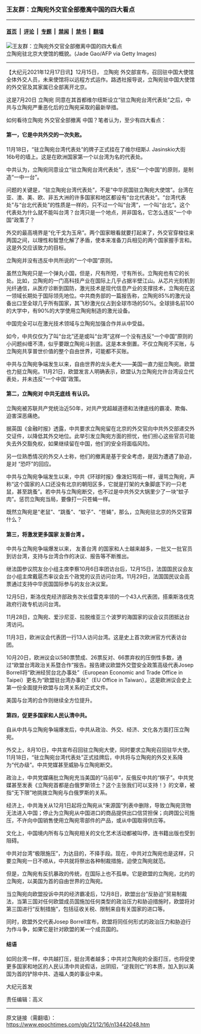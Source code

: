 ### 王友群：立陶宛外交官全部撤离中国的四大看点

---

#### [首页](../../../..?n13442048) &nbsp;|&nbsp; [评论](../../../../../epoch-comment?n13442048) &nbsp;|&nbsp; [专题](../../../../../epoch-special?n13442048) &nbsp;|&nbsp; [禁闻](../../../../../epoch-news?n13442048) &nbsp;|&nbsp; [禁书](../../../../../books?n13442048) &nbsp;|&nbsp; [翻墙](https://github.com/gfw-breaker/nogfw/blob/master/README.md?n13442048)


<div><img alt="王友群：立陶宛外交官全部撤离中国的四大看点" class="attachment-djy_600_400 size-djy_600_400 wp-post-image" src="https://i.epochtimes.com/assets/uploads/2021/12/id13442074-GettyImages-1234601804-600x400-1.jpg"/>
<div class="caption">
 立陶宛驻北京大使馆的概貌。(Jade Gao/AFP via Getty Images)
</div></div><hr/><div class="post_content" id="artbody" itemprop="articleBody">
 <!-- article content begin -->
 <p>
  【大纪元2021年12月17日讯】12月15日，
  <ok href="https://www.epochtimes.com/gb/tag/%E7%AB%8B%E9%99%B6%E5%AE%9B.html">
   立陶宛
  </ok>
  外交部宣布，召回驻中国大使馆全体外交人员，未来使馆将以远程方式运作。路透社报导说，立陶宛驻中国大使馆的外交官及其家属已全部离开北京。
 </p>
 <p>
  这是7月20日
  <ok href="https://www.epochtimes.com/gb/tag/%E7%AB%8B%E9%99%B6%E5%AE%9B.html">
   立陶宛
  </ok>
  同意在其首都维尔纽斯设立“驻立陶宛台湾代表处”之后，中共与立陶宛严重恶化后的立陶宛采取的最新举措。
 </p>
 <p>
  如何看待立陶宛
  <ok href="https://www.epochtimes.com/gb/tag/%E5%A4%96%E4%BA%A4%E5%AE%98%E5%85%A8%E9%83%A8%E6%92%A4%E7%A6%BB.html">
   外交官全部撤离
  </ok>
  中国？笔者认为，至少有四大看点：
 </p>
 <h4>
  第一，它是中共外交的一次失败。
 </h4>
 <p>
  11月18日，“驻立陶宛台湾代表处”的牌子正式挂在了维尔纽斯J. Jasinskio大街 16b号的墙上。这是在欧洲国家第一个以台湾为名的代表处。
 </p>
 <p>
  中共认为，立陶宛同意设立“驻立陶宛台湾代表处”，违反“一个中国”的原则，是制造“一中一台”。
 </p>
 <p>
  问题的关键是，“驻立陶宛台湾代表处”，不是“中华民国驻立陶宛大使馆”。台湾在亚、澳、美、欧、非五大洲的许多国家和地区都设有“台北代表处”。“台湾代表处”与“台北代表处”的性质是一样的，只不过一个叫“台湾”，一个叫“台北”。这个代表处为什么就不能叫台湾？台湾只是一个地点，并非国名，它怎么违反“一个中国”政策了？
 </p>
 <p>
  外交的最高境界是“化干戈为玉帛”。两个国家眼看就要打起来了，外交官穿梭往来两国之间，以理性和智慧化解了矛盾，使本来准备刀兵相见的两个国家握手言和。这是外交应该致力的目标。
 </p>
 <p>
  立陶宛并没有违反中共所说的“一个中国”原则。
 </p>
 <p>
  虽然立陶宛只是一个弹丸小国，但是，尺有所短，寸有所长。立陶宛也有它的长处。比如，立陶宛的一门高科技产业在国际上几乎占据半壁江山。从芯片光刻机到光纤通信，从医疗诊断到国防，激光技术是现代信息产业的支撑技术，立陶宛在这一领域长期处于国际领先地位。中共商务部的一篇报告称，立陶宛85%的激光设备出口至全球几乎所有国家，其飞秒激光仪占到全球市场的50%。全球排名前100的大学中，有90%的大学使用立陶宛制造的激光设备。
 </p>
 <p>
  中国完全可以在激光技术领域与立陶宛加强合作并从中受益。
 </p>
 <p>
  如今，中共仅仅为了叫“台北”还是或叫“台湾”这样一个没有违反“一个中国”原则的小问题纠缠不清，似乎要跟立陶宛斗到底。这是本末倒置。不仅立陶宛不买账，与立陶宛共享普世价值的整个自由世界，可能都不买账。
 </p>
 <p>
  中共与立陶宛争端发生以来，自由世界的龙头老大——美国一直力挺立陶宛。欧盟也力挺立陶宛。11月21日，欧盟发言人明确表示，欧盟认为立陶宛允许台湾设立代表处，并未违反“一个中国”政策。
 </p>
 <h4>
  第二，立陶宛对
  <ok href="https://www.epochtimes.com/gb/tag/%E4%B8%AD%E5%85%B1%E6%97%A0%E5%BA%95%E7%BA%BF.html">
   中共无底线
  </ok>
  有认识。
 </h4>
 <p>
  立陶宛被苏联共产党统治近50年，对共产党超越道德和法律底线的霸凌、欺侮、迫害深恶痛绝。
 </p>
 <p>
  据英国《金融时报》透露，中共要求立陶宛留在北京的外交官向中共外交部递交外交证件，以降低其外交地位。此举引发立陶宛方面的担忧，他们担心这些官员可能失去外交豁免权，如果继续留在中国，他们的安全将面临风险。
 </p>
 <p>
  另一位熟悉情况的外交人士称，他们的撤离是基于安全考虑，是因为遭遇了胁迫，是对 “恐吓”的回应。
 </p>
 <p>
  中共与立陶宛争端发生以来，中共《环球时报》像泼妇骂街一样，谩骂立陶宛，声称“这个国家的人口还没有北京的朝阳区多，它就是打架的大象脚底下的一只老鼠，甚至跳蚤”。若中共与立陶宛断交，也不过是中共外交大锅里少了一块“蚊子肉”。惩罚立陶宛当局，要像打一只苍蝇一样。
 </p>
 <p>
  既然立陶宛是“老鼠”、“跳蚤”、“蚊子”、“苍蝇”，那么，立陶宛驻北京的外交官算什么？
 </p>
 <h4>
  第三，将激发更多国家
  <ok href="https://www.epochtimes.com/gb/tag/%E5%8F%8B%E5%96%84%E5%8F%B0%E6%B9%BE.html">
   友善台湾
  </ok>
  。
 </h4>
 <p>
  中共与立陶宛争端爆发以来，
  <ok href="https://www.epochtimes.com/gb/tag/%E5%8F%8B%E5%96%84%E5%8F%B0%E6%B9%BE.html">
   友善台湾
  </ok>
  的国家和人士越来越多，一批又一批官员到访台湾，支持与台湾合作的决议、报告等不断推出。
 </p>
 <p>
  继法国参议院友台小组主席李察10月6日率团访台后，12月15日，法国国民议会友台小组主席戴扈杰率议会五个政党的议员访问台湾。11月29日，法国国民议会高票通过支持中华民国国际参与的友台决议案。
 </p>
 <p>
  12月5日，斯洛伐克经济部政务次长佳雷克率领的一个43人代表团，搭乘斯洛伐克政府行政专机访问台湾。
 </p>
 <p>
  11月28日，立陶宛、爱沙尼亚、拉脱维亚三个波罗的海国家的议会议员团抵达台湾访问。
 </p>
 <p>
  11月3日，欧洲议会代表团一行13人访问台湾。这是史上首次欧洲官方代表访台团。
 </p>
 <p>
  10月20日，欧洲议会以580票赞成、26票反对、66票弃权的压倒性多数，通过“欧盟台湾政治关系暨合作”报告。报告建议欧盟外交暨安全政策高级代表Josep Borrell将“欧洲经贸台北办事处”（European Economic and Trade Office in Taipei）更名为“欧盟驻台湾办事处”（EU Office in Taiwan）。这是欧洲议会史上第一份全面提升欧盟与台湾关系的正式文件。
 </p>
 <p>
  美国与台湾的合作则继续全方位提升。
 </p>
 <h4>
  第四，促更多国家和人民认清中共。
 </h4>
 <p>
  自从中共与立陶宛争端爆发后，中共从政治、外交、经济、文化各方面打压立陶宛。
 </p>
 <p>
  外交上，8月10日，中共宣布召回驻立陶宛大使，同时要求立陶宛召回驻华大使。11月18日，“驻立陶宛台湾代表处”正式挂牌后，中共将与立陶宛的外交关系降为“代办级”。中共党媒甚至威胁与立陶宛断交。
 </p>
 <p>
  政治上，中共党媒痛批立陶宛充当美国的“马前卒”，反俄反中共的“棋子”。中共党媒甚至发表《立陶宛首都是白俄罗斯领土？这个主张我们可以支持！》的文章，被指“无下限”地挑拨立陶宛与白俄罗斯的关系。
 </p>
 <p>
  经济上，中共海关从12月1日起将立陶宛从“来源国”列表中删除，导致立陶宛货物无法进入中国；停止为立陶宛从中国进口的商品提供出口信贷担保；向跨国公司施压，不许向中国销售使用立陶宛零部件的产品，或从中国取得供应等。
 </p>
 <p>
  文化上，中国境内所有与立陶宛相关的文化艺术活动都被叫停，连书籍出版也受到阻碍。
 </p>
 <p>
  中共对台湾“极限施压”，为达目的，不择手段。现在，中共对立陶宛也是这样，只要立陶宛一日不顺从，中共就将祭出各种制裁措施，迫使立陶宛就范。
 </p>
 <p>
  但是，立陶宛有反抗暴政的传统，在国际上也不孤单。它是欧盟的立陶宛，北约的立陶宛，以美国为首的自由世界的立陶宛。
 </p>
 <p>
  当立陶宛向欧盟投诉中共的经济霸凌后，12月8日，欧盟出台“反胁迫”贸易制裁法，当第三国对任何欧盟成员国施加任何类型的政治压力和胁迫措施时，欧盟将对第三国进行“反制措施”，包括征收关税、限制来自有关国家的进口等。
 </p>
 <p>
  同时，欧盟外交代表Josep Borrell宣布，欧盟将同任何形式的政治压力和胁迫行为作斗争，如果它是针对欧盟的某一个成员国的。
 </p>
 <h4>
  结语
 </h4>
 <p>
  如同台湾一样，中共越打压，挺台湾者越多；中共对立陶宛的全面打压，也将促使更多国家和地区的人民认清中共说假话，出阴招，“逆我则亡”的本质，加入到以美国为首的铲除中共、造福人类的事业中来。
 </p>
 <p>
  大纪元首发
 </p>
 <p>
  责任编辑：高义
 </p>
 <!-- article content end -->
 <div id="below_article_ad">
 </div>
</div>


---

原文链接（需翻墙）：https://www.epochtimes.com/gb/21/12/16/n13442048.htm